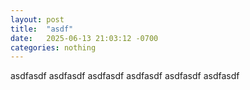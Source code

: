 ```yaml
---
layout: post
title:  "asdf"
date:   2025-06-13 21:03:12 -0700
categories: nothing
---
```

asdfasdf
asdfasdf
asdfasdf
asdfasdf
asdfasdf
asdfasdf
